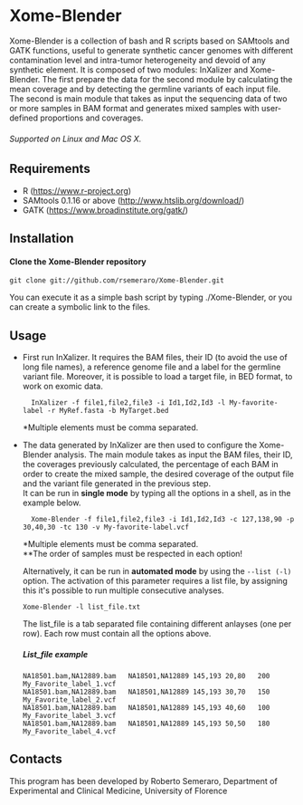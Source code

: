 # Xome-Blender
Xome-Blender is a collection of bash and R scripts based on SAMtools and GATK functions, useful to generate synthetic cancer genomes with different contamination level and intra-tumor heterogeneity and devoid of any synthetic element.
It is composed of two modules: InXalizer and Xome-Blender. The first prepare the data for the second module by calculating
the mean coverage and by detecting the germline variants of each input file. The second is main module that takes as input the sequencing data of two or more samples in BAM format and generates mixed samples with user-defined proportions and coverages.
###### Supported on Linux and Mac OS X.

## Requirements 
* R (https://www.r-project.org)
* SAMtools 0.1.16 or above (http://www.htslib.org/download/)
* GATK (https://www.broadinstitute.org/gatk/)

## Installation
#### Clone the Xome-Blender repository
    git clone git://github.com/rsemeraro/Xome-Blender.git
You can execute it as a simple bash script by typing ./Xome-Blender, or you can create a symbolic link to the files.

## Usage
* First run InXalizer. It requires the BAM files, their ID (to avoid the use of long file names), a reference genome file and a label for the germline variant file. Moreover, it is possible to load a target file, in BED format, to work on exomic data.

        InXalizer -f file1,file2,file3 -i Id1,Id2,Id3 -l My-favorite-label -r MyRef.fasta -b MyTarget.bed

  *Multiple elements must be comma separated.
* The data generated by InXalizer are then used to configure the Xome-Blender analysis.
The main module takes as input the BAM files, their ID, the coverages previously calculated, the percentage of each BAM in order to create the mixed sample, the desired coverage of the output file and the variant file generated in the previous step. <br /> It can be run in **single mode** by typing all the options in a shell, as in the example below.

        Xome-Blender -f file1,file2,file3 -i Id1,Id2,Id3 -c 127,138,90 -p 30,40,30 -tc 130 -v My-favorite-label.vcf
  \*Multiple elements must be comma separated. <br />
  \**The order of samples must be respected in each option!
  
  Alternatively, it can be run in **automated mode** by using the ```--list (-l)``` option. The activation of this parameter requires a list file, by assigning this it's possible to run multiple consecutive analyses.

      Xome-Blender -l list_file.txt
   The list_file is a tab separated file containing different anlayses (one per row). Each row must contain all the options above.
  ##### List_file example
      NA18501.bam,NA12889.bam	NA18501,NA12889	145,193	20,80	200	My_Favorite_label_1.vcf
      NA18501.bam,NA12889.bam	NA18501,NA12889	145,193	30,70	150	My_Favorite_label_2.vcf
      NA18501.bam,NA12889.bam	NA18501,NA12889	145,193	40,60	100	My_Favorite_label_3.vcf
      NA18501.bam,NA12889.bam	NA18501,NA12889	145,193	50,50	180	My_Favorite_label_4.vcf 

## Contacts

This program has been developed by Roberto Semeraro, Department of Experimental and Clinical Medicine, University of Florence
